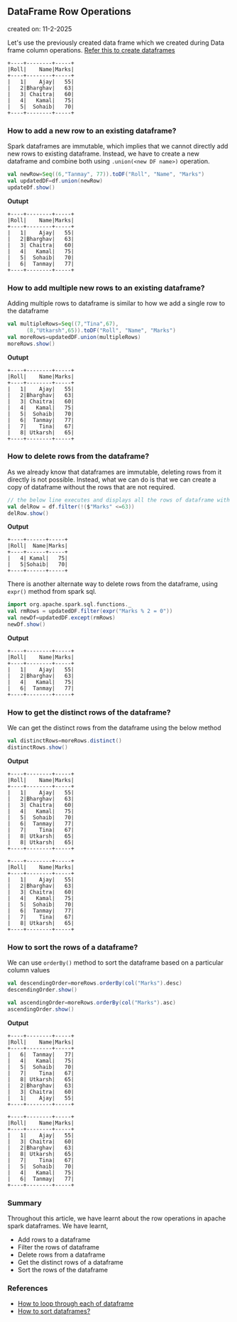 ## DataFrame Row Operations

created on: 11-2-2025

Let's use the previously created data frame which we created during Data frame column operations. [Refer this to create dataframes](DFColumn.md)

```text
+----+--------+-----+
|Roll|    Name|Marks|
+----+--------+-----+
|   1|    Ajay|   55|
|   2|Bharghav|   63|
|   3| Chaitra|   60|
|   4|   Kamal|   75|
|   5|  Sohaib|   70|
+----+--------+-----+
```

### How to add a new row to an existing dataframe?
Spark dataframes are immutable, which implies that we cannot directly add new rows to existing dataframe. Instead, we have to create a new dataframe and combine both using `.union(<new DF name>)` operation.
```scala
val newRow=Seq((6,"Tanmay", 77)).toDF("Roll", "Name", "Marks")
val updatedDF=df.union(newRow)
updateDf.show()
```
**Outupt**
```text
+----+--------+-----+
|Roll|    Name|Marks|
+----+--------+-----+
|   1|    Ajay|   55|
|   2|Bharghav|   63|
|   3| Chaitra|   60|
|   4|   Kamal|   75|
|   5|  Sohaib|   70|
|   6|  Tanmay|   77|
+----+--------+-----+
```

### How to add multiple new rows to an existing dataframe?
Adding multiple rows to dataframe is similar to how we add a single row to the dataframe
```scala
val multipleRows=Seq((7,"Tina",67),
      (8,"Utkarsh",65)).toDF("Roll", "Name", "Marks")
val moreRows=updatedDF.union(multipleRows)
moreRows.show()
```
**Outupt**
```text
+----+--------+-----+
|Roll|    Name|Marks|
+----+--------+-----+
|   1|    Ajay|   55|
|   2|Bharghav|   63|
|   3| Chaitra|   60|
|   4|   Kamal|   75|
|   5|  Sohaib|   70|
|   6|  Tanmay|   77|
|   7|    Tina|   67|
|   8| Utkarsh|   65|
+----+--------+-----+
```

### How to delete rows from the dataframe?
As we already know that dataframes are immutable, deleting rows from it directly is not possible.
Instead, what we can do is that we can create a copy of dataframe without the rows that are not required.

```scala
// the below line executes and displays all the rows of dataframe with Marks greater than 63
val delRow = df.filter(!($"Marks" <=63))
delRow.show()
```
**Output**
```text
+----+------+-----+
|Roll|  Name|Marks|
+----+------+-----+
|   4| Kamal|   75|
|   5|Sohaib|   70|
+----+------+-----+
```
There is another alternate way to delete rows from the dataframe, using `expr()` method from spark sql.
```scala
import org.apache.spark.sql.functions._
val rmRows = updatedDF.filter(expr("Marks % 2 = 0"))
val newDf=updatedDF.except(rmRows)
newDf.show()
```
**Output**
```text
+----+--------+-----+
|Roll|    Name|Marks|
+----+--------+-----+
|   1|    Ajay|   55|
|   2|Bharghav|   63|
|   4|   Kamal|   75|
|   6|  Tanmay|   77|
+----+--------+-----+
```

### How to get the distinct rows of the dataframe?
We can get the distinct rows from the dataframe using the below method
```scala
val distinctRows=moreRows.distinct()
distinctRows.show()
```
**Output**
```text
+----+--------+-----+
|Roll|    Name|Marks|
+----+--------+-----+
|   1|    Ajay|   55|
|   2|Bharghav|   63|
|   3| Chaitra|   60|
|   4|   Kamal|   75|
|   5|  Sohaib|   70|
|   6|  Tanmay|   77|
|   7|    Tina|   67|
|   8| Utkarsh|   65|
|   8| Utkarsh|   65|
+----+--------+-----+

+----+--------+-----+
|Roll|    Name|Marks|
+----+--------+-----+
|   1|    Ajay|   55|
|   2|Bharghav|   63|
|   3| Chaitra|   60|
|   4|   Kamal|   75|
|   5|  Sohaib|   70|
|   6|  Tanmay|   77|
|   7|    Tina|   67|
|   8| Utkarsh|   65|
+----+--------+-----+
```

### How to sort the rows of a dataframe?
We can use `orderBy()` method to sort the dataframe based on a particular column values
```scala
val descendingOrder=moreRows.orderBy(col("Marks").desc)
descendingOrder.show()

val ascendingOrder=moreRows.orderBy(col("Marks").asc)
ascendingOrder.show()
```
**Output**
```text
+----+--------+-----+
|Roll|    Name|Marks|
+----+--------+-----+
|   6|  Tanmay|   77|
|   4|   Kamal|   75|
|   5|  Sohaib|   70|
|   7|    Tina|   67|
|   8| Utkarsh|   65|
|   2|Bharghav|   63|
|   3| Chaitra|   60|
|   1|    Ajay|   55|
+----+--------+-----+

+----+--------+-----+
|Roll|    Name|Marks|
+----+--------+-----+
|   1|    Ajay|   55|
|   3| Chaitra|   60|
|   2|Bharghav|   63|
|   8| Utkarsh|   65|
|   7|    Tina|   67|
|   5|  Sohaib|   70|
|   4|   Kamal|   75|
|   6|  Tanmay|   77|
+----+--------+-----+
```

### Summary 
Throughout this article, we have learnt about the row operations in apache spark dataframes. We have learnt,
- Add rows to a dataframe
- Filter the rows of dataframe
- Delete rows from a dataframe
- Get the distinct rows of a dataframe
- Sort the rows of the dataframe

### References
- [How to loop through each of dataframe](https://stackoverflow.com/questions/36349281/how-to-loop-through-each-row-of-dataframe-in-pyspark)
- [How to sort dataframes?](https://spark.apache.org/docs/latest/api/python/reference/pyspark.sql/api/pyspark.sql.DataFrame.sort.html)

